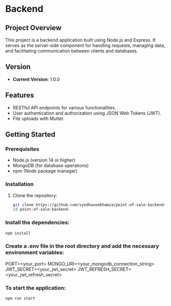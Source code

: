 # Backend

## Project Overview

This project is a backend application built using Node.js and Express. It serves as the server-side component for handling requests, managing data, and facilitating communication between clients and databases.

## Version

- **Current Version**: 1.0.0

## Features

- RESTful API endpoints for various functionalities.
- User authentication and authorization using JSON Web Tokens (JWT).
- File uploads with Multer.


## Getting Started

### Prerequisites

- Node.js (version 14 or higher)
- MongoDB (for database operations)
- npm (Node package manager)

### Installation

1. Clone the repository:

   ```bash
   git clone https://github.com/syedhaseebhamza/point-of-sale-backend-.git
   cd point-of-sale-backend-


### Install the dependencies:

```sh
npm install
```


### Create a .env file in the root directory and add the necessary environment variables:

PORT=<your_port>
MONGO_URI=<your_mongodb_connection_string>
JWT_SECRET=<your_jwt_secret>
JWT_REFRESH_SECRET=<your_jwt_refresh_secret>


### To start the application:

```sh
npm run start
```